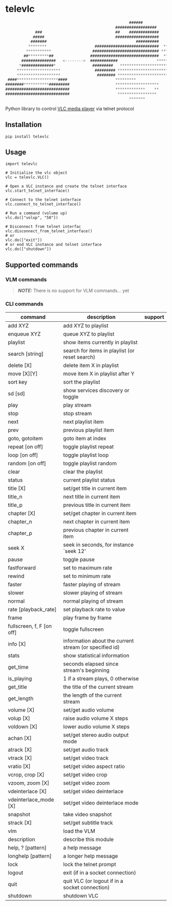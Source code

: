 # televlc


```go
                                                      ######                 
                                                ##################           
             ###                                ##    #############          
            #####                               ###################          
           #######                                       ##########          
          ********                     ############################  ****** 
         ***********                  ############################# *********
        ##*********##                ##############################  *********
       ###############   <-------->  ############                 *************
      *##############*                #########   *****************************
     *******************               ######### *****************************
     *******************                ######## ***************************  
 ####******************####                     *********                    
########***********#########                    *******************          
############################                    *************    **          
############################                     *****************
                                                      *******
```

Python library to control [VLC media player](https://www.videolan.org/vlc/index.es.html) via telnet protocol


## Installation

```
pip install televlc
```

## Usage

    import televlc

    # Initialize the vlc object
    vlc = televlc.VLC()

    # Open a VLC instance and create the telnet interface
    vlc.start_telnet_interface()

    # Connect to the telnet interface
    vlc.connect_to_telnet_interface()

    # Run a command (volume up)
    vlc.do(["volup", "50"])

    # Disconnect from telnet interfac
    vlc.disconnect_from_telnet_interface()
    # or
    vlc.do(["exit"])
    # or end VLC instance and telnet interface
    vlc.do(["shutdown"])

## Supported commands

### VLM commands

> **_NOTE:_**  There is no support for VLM commands... yet

### CLI commands

| command | description | support |
| --- | --- | --- |
| add XYZ | add XYZ to playlist | |
| enqueue XYZ | queue XYZ to playlist | |
| playlist | show items currently in playlist | |
| search [string] | search for items in playlist (or reset search) | |
| delete [X] | delete item X in playlist | |
| move [X][Y] | move item X in playlist after Y | |
| sort key | sort the playlist | |
| sd [sd] | show services discovery or toggle | |
| play | play stream | |
| stop | stop stream | |
| next | next playlist item | |
| prev | previous playlist item | |
| goto, gotoitem | goto item at index | |
| repeat [on off] | toggle playlist repeat | |
| loop [on off] | toggle playlist loop | |
| random [on off] | toggle playlist random | |
| clear | clear the playlist | |
| status | current playlist status | |
| title [X] | set/get title in current item | |
| title_n | next title in current item | |
| title_p | previous title in current item | |
| chapter [X] | set/get chapter in current item | |
| chapter_n | next chapter in current item | |
| chapter_p | previous chapter in current item | |
| seek X | seek in seconds, for instance `seek 12' | |
| pause | toggle pause | |
| fastforward | set to maximum rate | |
| rewind | set to minimum rate | |
| faster | faster playing of stream | |
| slower | slower playing of stream | |
| normal | normal playing of stream | |
| rate [playback_rate] | set playback rate to value | |
| frame | play frame by frame | |
| fullscreen, f, F [on off] | toggle fullscreen | |
| info [X] | information about the current stream (or specified id) | |
| stats | show statistical information | |
| get_time | seconds elapsed since stream's beginning | |
| is_playing | 1 if a stream plays, 0 otherwise | |
| get_title  | the title of the current stream | |
| get_length | the length of the current stream | |
| volume [X] | set/get audio volume | |
| volup [X]  | raise audio volume X steps | |
| voldown [X] | lower audio volume X steps | |
| achan [X] | set/get stereo audio output mode | |
| atrack [X] | set/get audio track | |
| vtrack [X] | set/get video track | |
| vratio [X] | set/get video aspect ratio | |
| vcrop, crop [X] | set/get video crop | |
| vzoom, zoom [X] | set/get video zoom | |
| vdeinterlace [X] | set/get video deinterlace | |
| vdeinterlace_mode [X] | set/get video deinterlace mode | |
| snapshot | take video snapshot | |
| strack [X] | set/get subtitle track | |
| vlm | load the VLM | |
| description | describe this module | |
| help, ? [pattern] | a help message | |
| longhelp [pattern] | a longer help message | |
| lock | lock the telnet prompt | |
| logout | exit (if in a socket connection) | |
| quit | quit VLC (or logout if in a socket connection) | |
| shutdown | shutdown VLC | |


